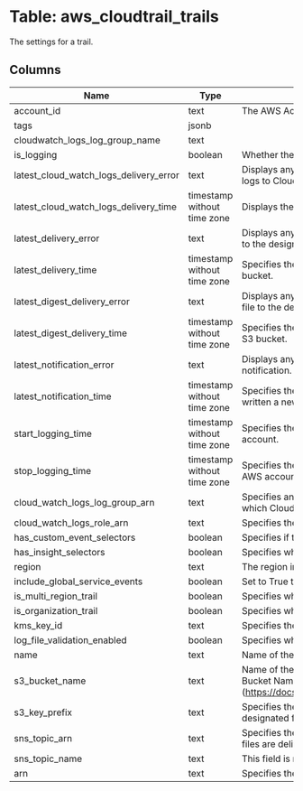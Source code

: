 
# Table: aws_cloudtrail_trails
The settings for a trail.
## Columns
| Name        | Type           | Description  |
| ------------- | ------------- | -----  |
|account_id|text|The AWS Account ID of the resource.|
|tags|jsonb||
|cloudwatch_logs_log_group_name|text||
|is_logging|boolean| Whether the CloudTrail is currently logging AWS API calls.|
|latest_cloud_watch_logs_delivery_error|text|Displays any CloudWatch Logs error that CloudTrail encountered when attempting to deliver logs to CloudWatch Logs.|
|latest_cloud_watch_logs_delivery_time|timestamp without time zone|Displays the most recent date and time when CloudTrail delivered logs to CloudWatch Logs.|
|latest_delivery_error|text|Displays any Amazon S3 error that CloudTrail encountered when attempting to deliver log files to the designated bucket.|
|latest_delivery_time|timestamp without time zone|Specifies the date and time that CloudTrail last delivered log files to an account's Amazon S3 bucket.|
|latest_digest_delivery_error|text|Displays any Amazon S3 error that CloudTrail encountered when attempting to deliver a digest file to the designated bucket.|
|latest_digest_delivery_time|timestamp without time zone|Specifies the date and time that CloudTrail last delivered a digest file to an account's Amazon S3 bucket.|
|latest_notification_error|text| Displays any Amazon SNS error that CloudTrail encountered when attempting to send a notification.|
|latest_notification_time|timestamp without time zone|Specifies the date and time of the most recent Amazon SNS notification that CloudTrail has written a new log file to an account's Amazon S3 bucket.|
|start_logging_time|timestamp without time zone|Specifies the most recent date and time when CloudTrail started recording API calls for an AWS account.|
|stop_logging_time|timestamp without time zone|Specifies the most recent date and time when CloudTrail stopped recording API calls for an AWS account.|
|cloud_watch_logs_log_group_arn|text|Specifies an Amazon Resource Name (ARN), a unique identifier that represents the log group to which CloudTrail logs will be delivered.|
|cloud_watch_logs_role_arn|text|Specifies the role for the CloudWatch Logs endpoint to assume to write to a user's log group.|
|has_custom_event_selectors|boolean|Specifies if the trail has custom event selectors.|
|has_insight_selectors|boolean|Specifies whether a trail has insight types specified in an InsightSelector list.|
|region|text|The region in which the trail was created.|
|include_global_service_events|boolean|Set to True to include AWS API calls from AWS global services such as IAM. Otherwise, False.|
|is_multi_region_trail|boolean|Specifies whether the trail exists only in one region or exists in all regions.|
|is_organization_trail|boolean|Specifies whether the trail is an organization trail.|
|kms_key_id|text|Specifies the KMS key ID that encrypts the logs delivered by CloudTrail|
|log_file_validation_enabled|boolean|Specifies whether log file validation is enabled.|
|name|text|Name of the trail set by calling CreateTrail|
|s3_bucket_name|text|Name of the Amazon S3 bucket into which CloudTrail delivers your trail files. See Amazon S3 Bucket Naming Requirements (https://docs.aws.amazon.com/awscloudtrail/latest/userguide/create_trail_naming_policy.html).|
|s3_key_prefix|text|Specifies the Amazon S3 key prefix that comes after the name of the bucket you have designated for log file delivery|
|sns_topic_arn|text|Specifies the ARN of the Amazon SNS topic that CloudTrail uses to send notifications when log files are delivered|
|sns_topic_name|text|This field is no longer in use|
|arn|text|Specifies the ARN of the trail|
